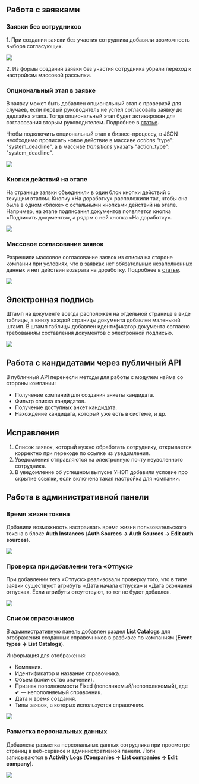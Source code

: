 ## **Работа с заявками**
### **Заявки без сотрудников**
1\. При создании заявки без участия сотрудника добавили возможность выбора согласующих. 

![](./assets/Screenshot_213.png)

2\. Из формы создания заявки без участия сотрудника убрали переход к настройкам массовой рассылки.

### **Опциональный этап в заявке**
В заявку может быть добавлен опциональный этап с проверкой для случаев, если первый руководитель не успел согласовать заявку до дедлайна этапа. Тогда опциональный этап будет активирован для согласования вторым руководителем. Подробнее в [статье](/ru/hr/company/application/events/other_actions#opcionalnyy_etap_v_zayavke).

Чтобы подключить опциональный этап к бизнес-процессу, в JSON необходимо прописать новое действие в массиве *actions* "type": "system\_deadline", а в массиве *transitions* указать "action\_type": "system\_deadline".

![](./assets/Screenshot_214.png)

### **Кнопки действий на этапе**
На странице заявки объединили в один блок кнопки действий с текущим этапом. Кнопку «На доработку» расположили так, чтобы она была в одном «блоке» с остальными кнопками действий на этапе. Например, на этапе подписания документов появляется кнопка «Подписать документы», а рядом с ней кнопка «На доработку».  

![](./assets/dorabotka.png)

### **Массовое согласование заявок**
Разрешили массовое согласование заявок из списка на стороне компании при условиях, что в заявках нет обязательных незаполненных данных и нет действия возврата на доработку. Подробнее в [статье](/ru/hr/company/application/events/other_actions#massovoe_soglasovanie_zayavok).

![](./assets/256.png)

## **Электронная подпись**
Штамп на документе всегда расположен на отдельной странице в виде таблицы, а внизу каждой страницы документа добавлен маленький штамп. В штамп таблицы добавлен идентификатор документа согласно требованиям составления документов с электронной подписью.

![](./assets/Screenshot_211.png)

## **Работа с кандидатами через публичный API**
В публичный API перенесли методы для работы с модулем найма со стороны компании:

- Получение компаний для создания анкеты кандидата.
- Фильтр списка кандидатов.
- Получение доступных анкет кандидата.
- Нахождение кандидата, который уже есть в системе, и др.

## **Исправления**
1. Список заявок, который нужно обработать сотруднику, открывается корректно при переходе по ссылке из уведомления.
1. Уведомления отправляются на электронную почту неуволенного сотрудника.
1. В уведомление об успешном выпуске УНЭП добавили условие про скрытие ссылки, если включена такая настройка для компании.

## **Работа в административной панели**
### **Время жизни токена**
Добавили возможность настраивать время жизни пользовательского токена в блоке **Auth Instances** (**Auth Sources → Auth Sources → Edit auth sources**).

![](./assets/image-2025-1-22_11-47-12.png)

### **Проверка при добавлении тега «Отпуск»**
При добавлении тега «Отпуск» реализовали проверку того, что в типе заявки существуют атрибуты «Дата начала отпуска» и «Дата окончания отпуска». Если атрибуты отсутствуют, то тег не будет добавлен.

![](./assets/Screenshot_212.png)

### **Список справочников**
В административную панель добавлен раздел **List Catalogs** для отображения созданных справочников в разбивке по компаниям (**Event types → List Catalogs**).

Информация для отображения:

- Компания.
- Идентификатор и название справочника.
- Объем (количество значений).
- Признак пополняемости Fixed (пополняемый/непополняемый), где ✔ — непополняемый справочник.
- Дата и время создания.
- Типы заявок, в которых используется справочник.

![](./assets/catalogs.png)

### **Разметка персональных данных**
Добавлена разметка персональных данных сотрудника при просмотре страниц в веб-сервисе и административной панели. Логи записываются в **Activity Logs** (**Companies → List companies → Edit company**).

![](./assets/Screenshot_210.png)